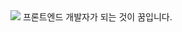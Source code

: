 <img src="https://capsule-render.vercel.app/api?type=wave&color=auto&height=300&section=header&text=yunseo%20&fontSize=90" />
프론트엔드 개발자가 되는 것이 꿈입니다.
<!--
**yunse0708/yunse0708** is a ✨ _special_ ✨ repository because its `README.md` (this file) appears on your GitHub profile.

Here are some ideas to get you started:

- 🔭 I’m currently working on ...
- 🌱 I’m currently learning ...
- 👯 I’m looking to collaborate on ...
- 🤔 I’m looking for help with ...
- 💬 Ask me about ...
- 📫 How to reach me: ...
- 😄 Pronouns: ...
- ⚡ Fun fact: ...
-->
